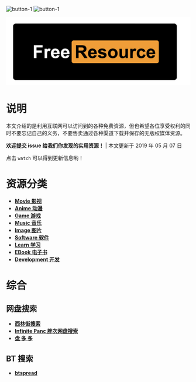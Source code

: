 
![button-1](https://img.shields.io/badge/Free--Resource-version%201-green.svg)
![button-1](https://img.shields.io/badge/from-Sicmatr1x-blueviolet.svg)

![cover](images/big-logo.png)

# 说明

本文介绍的是利用互联网可以访问到的各种免费资源，但也希望各位享受权利的同时不要忘记自己的义务，不要售卖通过各种渠道下载并保存的无版权媒体资源。

**欢迎提交 issue 给我们你发现的实用资源！** | 本文更新于 2019 年 05 月 07 日

点击 `watch` 可以得到更新信息哟！

<!-- # WARNING: 注意 -->

# 资源分类

- **[Movie 影视](Movie.md)**
- **[Anime 动漫](Anime.md)**
- **[Game 游戏](Game.md)**
- **[Music 音乐](Music.md)**
- **[Image 图片](Image.md)**
- **[Software 软件](Software.md)**
- **[Learn 学习](Learn.md)**
- **[EBook 电子书](EBook.md)**
- **[Development 开发](Development.md)**

# 综合

## 网盘搜索

- **[西林街搜索](http://www.xilinjie.com/)**
- **[Infinite Panc 胖次网盘搜索](https://www.panc.cc/)**
- **[盘 多 多](http://www.panduoduo.net/)**

## BT 搜索

- **[btspread](http://btspread.la/)**